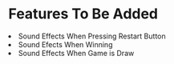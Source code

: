 <h1>Features To Be Added</h1>
<li>Sound Effects When Pressing Restart Button</li>
<li>Sound Efects When Winning</li>
<li>Sound Effects When Game is Draw</li>

